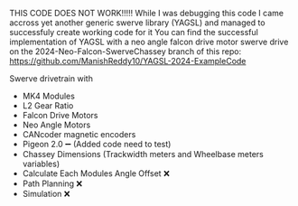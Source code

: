 THIS CODE DOES NOT WORK!!!!! 
While I was debugging this code I came accross yet another generic swerve library (YAGSL) and managed to successfuly create working code for it
You can find the successful implementation of YAGSL with a neo angle falcon drive motor swerve drive on the 2024-Neo-Falcon-SwerveChassey branch of this repo: https://github.com/ManishReddy10/YAGSL-2024-ExampleCode

Swerve drivetrain with
-  MK4 Modules 
-  L2 Gear Ratio 
-  Falcon Drive Motors 
-  Neo Angle Motors 
-  CANcoder magnetic encoders
-  Pigeon 2.0 ➖ (Added code need to test)
-  Chassey Dimensions  (Trackwidth meters and Wheelbase meters variables)
-  Calculate Each Modules Angle Offset ❌
-  Path Planning ❌
-  Simulation ❌
